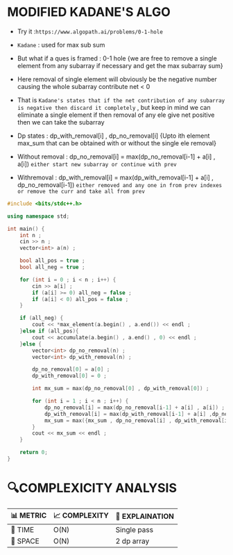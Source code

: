 # MODIFIED KADANE'S ALGO 

- Try it :`https://www.algopath.ai/problems/0-1-hole`
- `Kadane` : used for max sub sum 
- But what if a ques is framed : 0-1 hole {we are free to remove a single element from any subarray if necessary and get the max subarray sum}
- Here removal of single element will obviously be the negative number causing the whole subarray contribute net < 0
- That is `Kadane's states that if the net contribution of any subarray is negative then discard it completely` , but keep in mind we can eliminate a single element if then removal of any ele give net positive then we can take the subarray

- Dp states : dp_with_removal[i] , dp_no_removal[i] {Upto ith element max_sum that can be obtained with or without the single ele removal}
- Without removal : dp_no_removal[i] = max(dp_no_removal[i-1] + a[i] , a[i])   `either start new subarray or continue with prev`
- Withremoval  : dp_with_removal[i] = max(dp_with_removal[i-1] + a[i] , dp_no_removal[i-1]) `either removed and any one in from prev indexes or remove the curr and take all from prev`

```cpp
#include <bits/stdc++.h>

using namespace std;

int main() {
    int n ;
    cin >> n ;
    vector<int> a(n) ;

    bool all_pos = true ;
    bool all_neg = true ;

    for (int i = 0 ; i < n ; i++) {
        cin >> a[i] ;
        if (a[i] >= 0) all_neg = false ;
        if (a[i] < 0) all_pos = false ;
    }

    if (all_neg) {
        cout << *max_element(a.begin() , a.end()) << endl ;
    }else if (all_pos){
        cout << accumulate(a.begin() , a.end() , 0) << endl ;
    }else {
        vector<int> dp_no_removal(n) ;
        vector<int> dp_with_removal(n) ;

        dp_no_removal[0] = a[0] ;
        dp_with_removal[0] = 0 ;

        int mx_sum = max(dp_no_removal[0] , dp_with_removal[0]) ;

        for (int i = 1 ; i < n ; i++) {
            dp_no_removal[i] = max(dp_no_removal[i-1] + a[i] , a[i]) ;
            dp_with_removal[i] = max(dp_with_removal[i-1] + a[i] ,dp_no_removal[i-1]) ;
            mx_sum = max({mx_sum , dp_no_removal[i] , dp_with_removal[i]});
        }
        cout << mx_sum << endl ;
    }

    return 0;
}
```


# 🔍COMPLEXICITY ANALYSIS

| 📊 METRIC  | 📈 COMPLEXITY	  |  🧩 EXPLAINATION |
|-----------|-------------|------------|
| 🧭 TIME  |    O(N)        |     Single pass      |
| 🧠 SPACE |    O(N)        |     2 dp array       |
